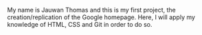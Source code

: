 My name is Jauwan Thomas and this is my first project, the creation/replication of the Google homepage. Here, I will apply my knowledge of HTML, CSS and Git in order to do so. 